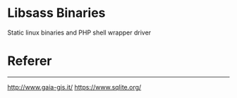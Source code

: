 Libsass Binaries
================

Static linux binaries and PHP shell wrapper driver

# Referer 
-------
http://www.gaia-gis.it/
https://www.sqlite.org/